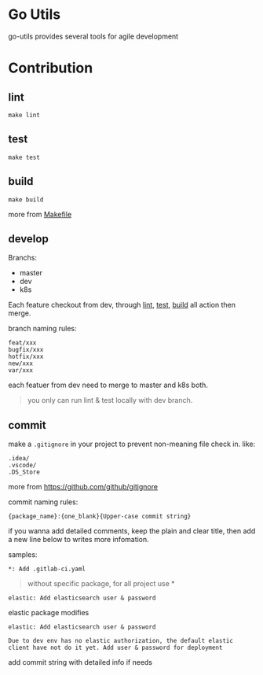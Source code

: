 # Go Utils

go-utils provides several tools for agile development


# Contribution

## lint

```
make lint
```

## test

```
make test
```

## build

```
make build
```

more from [Makefile](Makefile)



## develop

Branchs:

- master
- dev
- k8s



Each feature checkout from dev, through [lint](#lint), [test](#test), [build](#build) all action then merge. 

branch naming rules:

```
feat/xxx
bugfix/xxx
hotfix/xxx
new/xxx
var/xxx
```

each featuer from dev need to merge to master and k8s both.

> you only can run lint & test locally with dev branch.



## commit

make a `.gitignore` in your project to prevent non-meaning file check in. like:

```
.idea/
.vscode/
.DS_Store
```

more from https://github.com/github/gitignore



commit naming rules:

```
{package_name}:{one_blank}{Upper-case commit string} 
```

if you wanna add detailed comments, keep the plain and clear title, then add a new line below to writes more infomation.

samples:

```
*: Add .gitlab-ci.yaml
```

> without specific package, for all project use *



```
elastic: Add elasticsearch user & password
```

elastic package modifies



```
elastic: Add elasticsearch user & password

Due to dev env has no elastic authorization, the default elastic client have not do it yet. Add user & password for deployment
```

add commit string with detailed info if needs